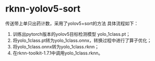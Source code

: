 # rknn-yolov5-sort
传送带上单只出药计数，采用了yolov5+sort的方法
具体流程如下：
1. 训练出pytorch版本的yolov5目标检测模型 yolo_1class.pt；
2. 将yolo_1class.pt转为yolo_1class.onnx，转换过程中进行了算子优化；
3. 将yolo_1class.onnx转为yolo_1class.rknn；
4. 在rknn-toolkit-1.7.1中调用yolo_1class.rknn。
